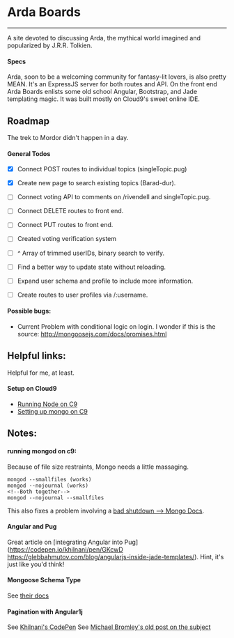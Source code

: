 # Arda Boards
--------------
A site devoted to discussing Arda, the mythical world imagined and popularized by J.R.R. Tolkien.

#### Specs
Arda, soon to be a welcoming community for fantasy-lit lovers, is also pretty MEAN. It's an ExpressJS server for both routes and API. On the front end Arda Boards enlists some old school Angular, Bootstrap, and Jade templating magic. It was built mostly on Cloud9's sweet online IDE.

## Roadmap
The trek to Mordor didn't happen in a day.

#### General Todos
- [x] Connect POST routes to individual topics (singleTopic.pug)
- [x] Create new page to search existing topics (Barad-dur).
- [ ] Connect voting API to comments on /rivendell and singleTopic.pug.
- [ ] Connect DELETE routes to front end.
- [ ] Connect PUT routes to front end.
- [ ] Created voting verification system
- [ ] ^ Array of trimmed userIDs, binary search to verify.
- [ ] Find a better way to update state without reloading.
- [ ] Expand user schema and profile to include more information.
- [ ] Create routes to user profiles via /:username.


#### Possible bugs:
+ Current Problem with conditional logic on login. I wonder if this is the source: http://mongoosejs.com/docs/promises.html


## Helpful links:
Helpful for me, at least.
#### Setup on Cloud9
+ [Running Node on C9](http://stackoverflow.com/questions/15087953/running-hello-world-using-node-js-express-in-cloud-9ide)
+ [Setting up mongo on C9](https://community.c9.io/t/setting-up-mongodb/1717)


## Notes:
#### running mongod on c9:
Because of file size restraints, Mongo needs a little massaging.
```
mongod --smallfiles (works)
mongod --nojournal (works)
<!--Both together-->
mongod --nojournal --smallfiles
```
This also fixes a problem involving a [bad shutdown --> Mongo Docs](https://docs.mongodb.com/manual/tutorial/recover-data-following-unexpected-shutdown/).

#### Angular and Pug
Great article on [integrating Angular into Pug](https://codepen.io/khilnani/pen/GKcwD https://glebbahmutov.com/blog/angularjs-inside-jade-templates/). Hint, it's just like you'd think!

#### Mongoose Schema Type
See [their docs](http://mongoosejs.com/docs/2.7.x/docs/schematypes.html)

#### Pagination with Angular1j
See [Khilnani's CodePen](https://codepen.io/khilnani/pen/qEWojX)
See [Michael Bromley's old post on the subject](http://www.michaelbromley.co.uk/blog/108/paginate-almost-anything-in-angularjs#_section-asynchronous-server-side-paging)
